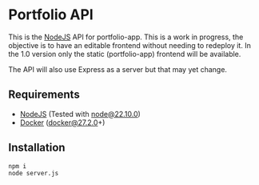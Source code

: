 # Portfolio API
This is the [NodeJS](https://nodejs.org/en) API for portfolio-app.
This is a work in progress, the objective is to have an editable frontend without needing to redeploy it.
In the 1.0 version only the static (portfolio-app) frontend will be available.

The API will also use Express as a server but that may yet change.


## Requirements
- [NodeJS](https://nodejs.org/en) (Tested with node@22.10.0)
- [Docker](https://www.docker.com/) (docker@27.2.0+) 

## Installation

```sh
npm i
node server.js
```


